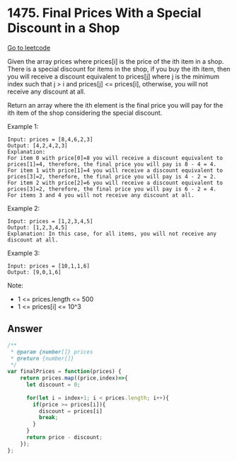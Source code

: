 # 1475. Final Prices With a Special Discount in a Shop

[Go to leetcode](https://leetcode.com/problems/final-prices-with-a-special-discount-in-a-shop/)

Given the array prices where prices[i] is the price of the ith item in a shop. There is a special discount for items in the shop, if you buy the ith item, then you will receive a discount equivalent to prices[j] where j is the minimum index such that j > i and prices[j] <= prices[i], otherwise, you will not receive any discount at all.

Return an array where the ith element is the final price you will pay for the ith item of the shop considering the special discount.

Example 1:

```
Input: prices = [8,4,6,2,3]
Output: [4,2,4,2,3]
Explanation: 
For item 0 with price[0]=8 you will receive a discount equivalent to prices[1]=4, therefore, the final price you will pay is 8 - 4 = 4. 
For item 1 with price[1]=4 you will receive a discount equivalent to prices[3]=2, therefore, the final price you will pay is 4 - 2 = 2. 
For item 2 with price[2]=6 you will receive a discount equivalent to prices[3]=2, therefore, the final price you will pay is 6 - 2 = 4. 
For items 3 and 4 you will not receive any discount at all.
```

Example 2:

```
Input: prices = [1,2,3,4,5]
Output: [1,2,3,4,5]
Explanation: In this case, for all items, you will not receive any discount at all.
```

Example 3:

```
Input: prices = [10,1,1,6]
Output: [9,0,1,6]
```
 
Note:

- 1 <= prices.length <= 500
- 1 <= prices[i] <= 10^3

## Answer

```js
/**
 * @param {number[]} prices
 * @return {number[]}
 */
var finalPrices = function(prices) {
    return prices.map((price,index)=>{
      let discount = 0;
      
      for(let i = index+1; i < prices.length; i++){
        if(price >= prices[i]){
          discount = prices[i]  
          break;
        }
      }
      return price - discount;
    });
};
```
